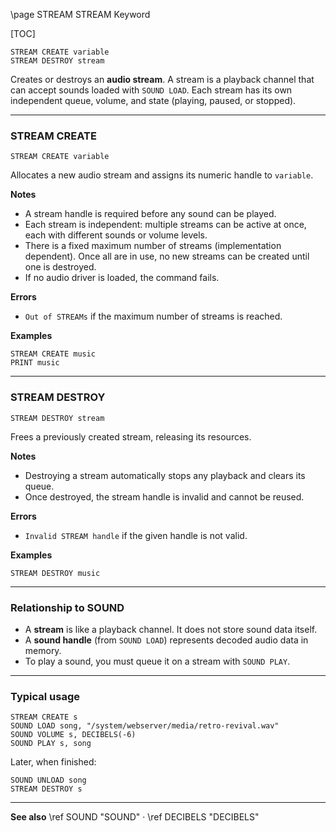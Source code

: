 \page STREAM STREAM Keyword

[TOC]

```basic
STREAM CREATE variable
STREAM DESTROY stream
```

Creates or destroys an **audio stream**.
A stream is a playback channel that can accept sounds loaded with `SOUND LOAD`. Each stream has its own independent queue, volume, and state (playing, paused, or stopped).

---

### STREAM CREATE

```basic
STREAM CREATE variable
```

Allocates a new audio stream and assigns its numeric handle to `variable`.

**Notes**

* A stream handle is required before any sound can be played.
* Each stream is independent: multiple streams can be active at once, each with different sounds or volume levels.
* There is a fixed maximum number of streams (implementation dependent). Once all are in use, no new streams can be created until one is destroyed.
* If no audio driver is loaded, the command fails.

**Errors**

* `Out of STREAMs` if the maximum number of streams is reached.

**Examples**

```basic
STREAM CREATE music
PRINT music
```

---

### STREAM DESTROY

```basic
STREAM DESTROY stream
```

Frees a previously created stream, releasing its resources.

**Notes**

* Destroying a stream automatically stops any playback and clears its queue.
* Once destroyed, the stream handle is invalid and cannot be reused.

**Errors**

* `Invalid STREAM handle` if the given handle is not valid.

**Examples**

```basic
STREAM DESTROY music
```

---

### Relationship to SOUND

* A **stream** is like a playback channel. It does not store sound data itself.
* A **sound handle** (from `SOUND LOAD`) represents decoded audio data in memory.
* To play a sound, you must queue it on a stream with `SOUND PLAY`.

---

### Typical usage

```basic
STREAM CREATE s
SOUND LOAD song, "/system/webserver/media/retro-revival.wav"
SOUND VOLUME s, DECIBELS(-6)
SOUND PLAY s, song
```

Later, when finished:

```basic
SOUND UNLOAD song
STREAM DESTROY s
```

---

**See also**
\ref SOUND "SOUND" · \ref DECIBELS "DECIBELS"
